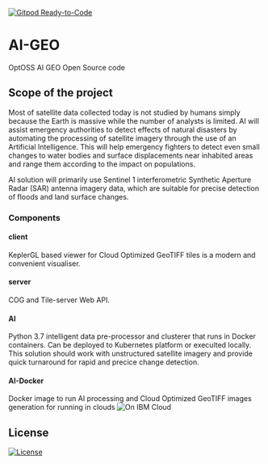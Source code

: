 [![Gitpod Ready-to-Code](https://img.shields.io/badge/Gitpod-Ready--to--Code-blue?logo=gitpod)](https://gitpod.io/#https://github.com/Opt-OSS/AI-GEO) 

# AI-GEO
OptOSS AI GEO Open Source code

## Scope of the project
Most of satellite data collected today is not studied by humans simply because the Earth is massive while the number of analysts is limited. AI will assist emergency authorities to detect effects of natural disasters by automating the processing of satellite imagery through the use of an Artificial Intelligence. This will help emergency fighters to detect even small changes to water bodies and surface displacements near inhabited areas and range them according to the impact on populations.

AI solution will primarily use Sentinel 1 interferometric Synthetic Aperture Radar (SAR) antenna imagery data, which are suitable for precise detection of floods and land surface changes.

### Components

#### client
KeplerGL based viewer for Cloud Optimized GeoTIFF tiles is a modern and convenient visualiser.

#### server
COG and Tile-server Web API.

#### AI
Python 3.7 intelligent data pre-processor and clusterer that runs in Docker containers. Can be deployed to Kubernetes platform or execulted locally. This solution should work with unstructured satellite imagery and provide quick turnaround for rapid and precice change detection.

#### AI-Docker
Docker image to run AI processing and Cloud Optimized GeoTIFF images generation for running in clouds
![On IBM Cloud](https://github.com/Opt-OSS/AI-GEO/blob/master/AI-Docker/image.png)


## License
[![License](https://img.shields.io/badge/License-Apache%202.0-green.svg?longCache=true&style=for-the-badge)](https://opensource.org/licenses/Apache-2.0)
